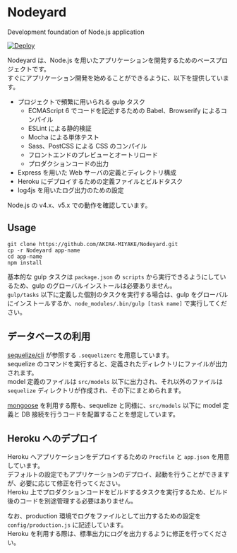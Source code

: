 # Nodeyard
Development foundation of Node.js application  

[![Deploy](https://www.herokucdn.com/deploy/button.svg)](https://heroku.com/deploy)  

Nodeyard は、Node.js を用いたアプリケーションを開発するためのベースプロジェクトです。  
すぐにアプリケーション開発を始めることができるように、以下を提供しています。    

+ プロジェクトで頻繁に用いられる gulp タスク
  + ECMAScript 6 でコードを記述するための Babel、Browserify によるコンパイル
  + ESLint による静的検証
  + Mocha による単体テスト
  + Sass、PostCSS による CSS のコンパイル
  + フロントエンドのプレビューとオートリロード
  + プロダクションコードの出力
+ Express を用いた Web サーバの定義とディレクトリ構成
+ Heroku にデプロイするための定義ファイルとビルドタスク
+ log4js を用いたログ出力のための設定

Node.js の v4.x、v5.x での動作を確認しています。  

## Usage

    git clone https://github.com/AKIRA-MIYAKE/Nodeyard.git
    cp -r Nodeyard app-name
    cd app-name
    npm install

基本的な gulp タスクは `package.json` の `scripts` から実行できるようにしているため、gulp のグローバルインストールは必要ありません。  
`gulp/tasks` 以下に定義した個別のタスクを実行する場合は、gulp をグローバルにインストールするか、`node_modules/.bin/gulp [task name]` で実行してください。  

## データベースの利用
[sequelize/cli](https://github.com/sequelize/cli) が参照する `.sequelizerc` を用意しています。  
sequelize のコマンドを実行すると、定義されたディレクトリにファイルが出力されます。  
model 定義のファイルは `src/models` 以下に出力され、それ以外のファイルは `sequelize` ディレクトリが作成され、その下にまとめられます。  

[mongoose](http://mongoosejs.com/) を利用する際も、sequelize と同様に、`src/models` 以下に model 定義と DB 接続を行うコードを配置することを想定しています。  

## Heroku へのデプロイ
Heroku へアプリケーションをデプロイするための `Procfile` と `app.json` を用意しています。  
デフォルトの設定でもアプリケーションのデプロイ、起動を行うことができますが、必要に応じて修正を行ってください。  
Heroku 上でプロダクションコードをビルドするタスクを実行するため、ビルド後のコードを別途管理する必要はありません。  

なお、production 環境でログをファイルとして出力するための設定を `config/production.js` に記述しています。  
Heroku を利用する際は、標準出力にログを出力するように修正を行ってください。  
